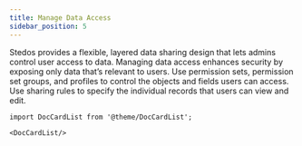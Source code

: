 ```yaml
---
title: Manage Data Access
sidebar_position: 5
---
```


Stedos provides a flexible, layered data sharing design that lets admins control user access to data. Managing data access enhances security by exposing only data that’s relevant to users. Use permission sets, permission set groups, and profiles to control the objects and fields users can access. Use sharing rules to specify the individual records that users can view and edit.



```mdx-code-block
import DocCardList from '@theme/DocCardList';

<DocCardList/>
```